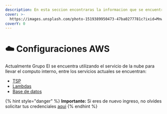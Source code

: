 ```yaml
---
description: En esta seccion encontraras la informacion que se encuentran en AWS
cover: >-
  https://images.unsplash.com/photo-1519389950473-47ba0277781c?ixid=MnwxMjA3fDB8MHxwaG90by1wYWdlfHx8fGVufDB8fHx8&ixlib=rb-1.2.1&auto=format&fit=crop&w=2970&q=80
coverY: 0
---
```


# ☁️ Configuraciones AWS

Actualmente Grupo EI se encuentra utilizando el servicio de la nube para llevar el computo interno, entre los servicios actuales se encuentran:

* [TSP](tsp.md)
* [Lambdas](proyectos/)
* [Base de datos](base-de-datos.md)



{% hint style="danger" %}
**Importante:** Si eres de nuevo ingreso, no olvides solicitar tus credenciales [aqui](https://sites.google.com/grupoei.com.mx/intranet-ei/soporte-t%C3%A9cnico)
{% endhint %}
